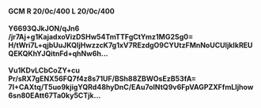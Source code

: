 #### GCM R 20/0c/400 L 20/0c/400
**Y6693QJkJON/qJn6**<br/>**/jr7Aj+g1KajadxoVizDSHw54TmTTFgCtYmz1MG2Sg0=**<br/>**H/tWri7L+qjbUuJKQIjHwzzcK7g1xV7REzdgO9CYUtzFMnNoUCUIjkIkREUQEKQKhYJQitnFd+qhNw6h...**<br/><br/>
**Vu1KDvLCbCoZY+cu**<br/>**Pr/sRX7gENX56FQ7f4z8s71UF/BSh88ZBWOsEzB53fA=**<br/>**7I+CAXtq/T5uo9kjigYQRd48hyDnC/EAu7olNtQ9v6FpVAGPZXFfmLIjhow6sn80EAtt67Ta0ky5CTjk...**